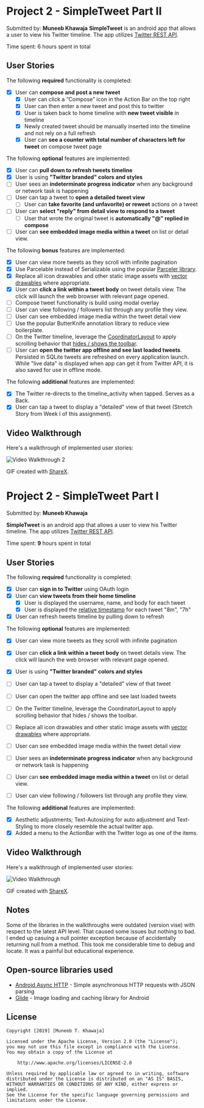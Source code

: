 # Project 2 - SimpleTweet Part II
Submitted by: **Muneeb Khawaja**
**SimpleTweet** is an android app that allows a user to view his Twitter timeline. The app utilizes [Twitter REST API](https://dev.twitter.com/rest/public).

Time spent: 6 hours spent in total

## User Stories

The following **required** functionality is completed:

* [x] User can **compose and post a new tweet**
  * [x] User can click a “Compose” icon in the Action Bar on the top right
  * [x] User can then enter a new tweet and post this to twitter
  * [x] User is taken back to home timeline with **new tweet visible** in timeline
  * [x] Newly created tweet should be manually inserted into the timeline and not rely on a full refresh
  * [x] User can **see a counter with total number of characters left for tweet** on compose tweet page

The following **optional** features are implemented:

* [x] User can **pull down to refresh tweets timeline**
* [x] User is using **"Twitter branded" colors and styles**
* [ ] User sees an **indeterminate progress indicator** when any background or network task is happening
* [ ] User can tap a tweet to **open a detailed tweet view**
  * [ ] User can **take favorite (and unfavorite) or reweet** actions on a tweet
* [ ] User can **select "reply" from detail view to respond to a tweet**
  * [ ] User that wrote the original tweet is **automatically "@" replied in compose**

* [ ] User can **see embedded image media within a tweet** on list or detail view.

The following **bonus** features are implemented:

* [x] User can view more tweets as they scroll with infinite pagination
* [x] Use Parcelable instead of Serializable using the popular [Parceler library](http://guides.codepath.org/android/Using-Parceler).
* [x] Replace all icon drawables and other static image assets with [vector drawables](http://guides.codepath.org/android/Drawables#vector-drawables) where appropriate.
* [x] User can **click a link within a tweet body** on tweet details view. The click will launch the web browser with relevant page opened.
* [ ] Compose tweet functionality is build using modal overlay
* [ ] User can view following / followers list through any profile they view.
* [ ] User can see embedded image media within the tweet detail view
* [ ] Use the popular ButterKnife annotation library to reduce view boilerplate.
* [ ] On the Twitter timeline, leverage the [CoordinatorLayout](http://guides.codepath.org/android/Handling-Scrolls-with-CoordinatorLayout#responding-to-scroll-events) to apply scrolling behavior that [hides / shows the toolbar](http://guides.codepath.org/android/Using-the-App-ToolBar#reacting-to-scroll).
* [ ] User can **open the twitter app offline and see last loaded tweets**. Persisted in SQLite tweets are refreshed on every application launch. While "live data" is displayed when app can get it from Twitter API, it is also saved for use in offline mode.

The following **additional** features are implemented:

* [x] The Twitter re-directs to the timeline_activity when tapped. Serves as a Back. 
* [x] User can tap a tweet to display a "detailed" view of that tweet (Stretch Story from Week I of this assignment).

## Video Walkthrough

Here's a walkthrough of implemented user stories:

<img src='SimpleTweet_2_Walkthrough.gif' title='Video Walkthrough' width='' alt='Video Walkthrough 2' />

GIF created with [ShareX](https://getsharex.com/).


# Project 2 - SimpleTweet Part I

Submitted by: **Muneeb Khawaja**

**SimpleTweet** is an android app that allows a user to view his Twitter timeline. The app utilizes [Twitter REST API](https://dev.twitter.com/rest/public).

Time spent: **9** hours spent in total

## User Stories

The following **required** functionality is completed:

* [x] User can **sign in to Twitter** using OAuth login
* [x] User can **view tweets from their home timeline**
  * [x] User is displayed the username, name, and body for each tweet
  * [x] User is displayed the [relative timestamp](https://gist.github.com/nesquena/f786232f5ef72f6e10a7) for each tweet "8m", "7h"
* [x] User can refresh tweets timeline by pulling down to refresh

The following **optional** features are implemented:

* [x] User can view more tweets as they scroll with infinite pagination
* [x] User can **click a link within a tweet body** on tweet details view. The click will launch the web browser with relevant page opened.
* [x] User is using **"Twitter branded" colors and styles**
* [ ] User can tap a tweet to display a "detailed" view of that tweet
* [ ] User can open the twitter app offline and see last loaded tweets
* [ ] On the Twitter timeline, leverage the CoordinatorLayout to apply scrolling behavior that hides / shows the toolbar.
* [ ] Replace all icon drawables and other static image assets with [vector drawables](http://guides.codepath.org/android/Drawables#vector-drawables) where appropriate.
* [ ] User can see embedded image media within the tweet detail view
*  [ ] User sees an **indeterminate progress indicator** when any background or network task is happening
*  [ ] User can **see embedded image media within a tweet** on list or detail view.
*  [ ] User can view following / followers list through any profile they view.


The following **additional** features are implemented:

* [x] Aesthetic adjustments; Text-Autosizing for auto adjustment and Text-Styling to more closely resemble the actual twitter app. 
* [x] Added a menu to the ActionBar with the Twitter logo as one of the items.  

## Video Walkthrough

Here's a walkthrough of implemented user stories:

<img src='SimpleTweet App Walkthrough.gif' title='Video Walkthrough' width='' alt='Video Walkthrough' />

GIF created with [ShareX](https://getsharex.com/).

## Notes

Some of the libraries in the walkthroughs were outdated (version vise) with respect to the latest API level. That caused some issues but nothing to bad. 
I ended up casuing a null pointer exception because of accidentally returning null from a method. This took me considerable time to debug and locate. It was a 
painful but educational experience.

## Open-source libraries used

- [Android Async HTTP](https://github.com/loopj/android-async-http) - Simple asynchronous HTTP requests with JSON parsing
- [Glide](https://github.com/bumptech/glide) - Image loading and caching library for Android

## License

    Copyright [2019] [Muneeb T. Khawaja]

    Licensed under the Apache License, Version 2.0 (the "License");
    you may not use this file except in compliance with the License.
    You may obtain a copy of the License at

        http://www.apache.org/licenses/LICENSE-2.0

    Unless required by applicable law or agreed to in writing, software
    distributed under the License is distributed on an "AS IS" BASIS,
    WITHOUT WARRANTIES OR CONDITIONS OF ANY KIND, either express or implied.
    See the License for the specific language governing permissions and
    limitations under the License.


